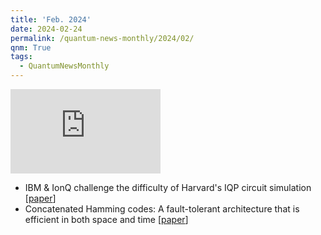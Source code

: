 ```yaml
---
title: 'Feb. 2024'
date: 2024-02-24
permalink: /quantum-news-monthly/2024/02/
qnm: True
tags:
  - QuantumNewsMonthly
---
```


<iframe width="240" height="135" src="https://www.youtube.com/embed/SvC4fyZtk4E?si=y6QRef4TWF0QFTk8" title="YouTube video player" frameborder="0" allow="accelerometer; autoplay; clipboard-write; encrypted-media; gyroscope; picture-in-picture; web-share" allowfullscreen></iframe>

- IBM & IonQ challenge the difficulty of Harvard's IQP circuit simulation [[paper](https://arxiv.org/abs/2402.03211)]
- Concatenated Hamming codes: A fault-tolerant architecture that is efficient in both space and time [[paper](https://www.nature.com/articles/s41567-023-02325-8)]
